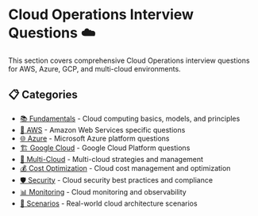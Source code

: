 # Cloud Operations Interview Questions ☁️

This section covers comprehensive Cloud Operations interview questions for AWS, Azure, GCP, and multi-cloud environments.

## 📋 Categories

- [📚 Fundamentals](./fundamentals.md) - Cloud computing basics, models, and principles
- [🔧 AWS](./aws.md) - Amazon Web Services specific questions
- [🌐 Azure](./azure.md) - Microsoft Azure platform questions
- [🏗️ Google Cloud](./gcp.md) - Google Cloud Platform questions
- [🔄 Multi-Cloud](./multi-cloud.md) - Multi-cloud strategies and management
- [💰 Cost Optimization](./cost-optimization.md) - Cloud cost management and optimization
- [🛡️ Security](./security.md) - Cloud security best practices and compliance
- [📊 Monitoring](./monitoring.md) - Cloud monitoring and observability
- [🎯 Scenarios](./scenarios.md) - Real-world cloud architecture scenarios